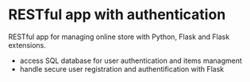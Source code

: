 # RESTful app with authentication

RESTful app for managing online store with Python, Flask and Flask extensions.
 - access SQL database for user authentication and items managment
 - handle secure user registration and authentification with Flask
